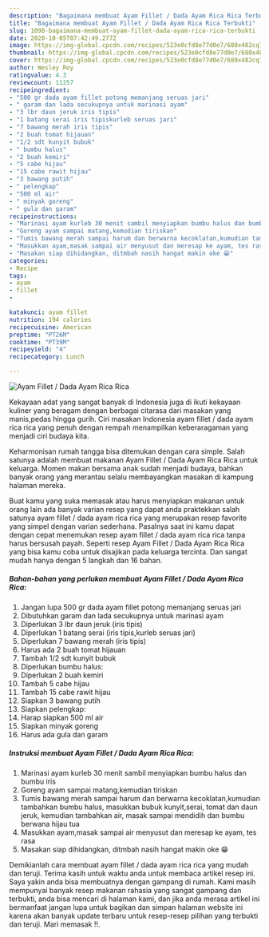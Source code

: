 ```yaml
---
description: "Bagaimana membuat Ayam Fillet / Dada Ayam Rica Rica Terbukti"
title: "Bagaimana membuat Ayam Fillet / Dada Ayam Rica Rica Terbukti"
slug: 1098-bagaimana-membuat-ayam-fillet-dada-ayam-rica-rica-terbukti
date: 2020-10-05T07:42:49.277Z
image: https://img-global.cpcdn.com/recipes/523e0cfd8e77d0e7/680x482cq70/ayam-fillet-dada-ayam-rica-rica-foto-resep-utama.jpg
thumbnail: https://img-global.cpcdn.com/recipes/523e0cfd8e77d0e7/680x482cq70/ayam-fillet-dada-ayam-rica-rica-foto-resep-utama.jpg
cover: https://img-global.cpcdn.com/recipes/523e0cfd8e77d0e7/680x482cq70/ayam-fillet-dada-ayam-rica-rica-foto-resep-utama.jpg
author: Wesley Roy
ratingvalue: 4.3
reviewcount: 11257
recipeingredient:
- "500 gr dada ayam fillet potong memanjang seruas jari"
- " garam dan lada secukupnya untuk marinasi ayam"
- "3 lbr daun jeruk iris tipis"
- "1 batang serai iris tipiskurleb seruas jari"
- "7 bawang merah iris tipis"
- "2 buah tomat hijauan"
- "1/2 sdt kunyit bubuk"
- " bumbu halus"
- "2 buah kemiri"
- "5 cabe hijau"
- "15 cabe rawit hijau"
- "3 bawang putih"
- " pelengkap"
- "500 ml air"
- " minyak goreng"
- " gula dan garam"
recipeinstructions:
- "Marinasi ayam kurleb 30 menit sambil menyiapkan bumbu halus dan bumbu iris"
- "Goreng ayam sampai matang,kemudian tiriskan"
- "Tumis bawang merah sampai harum dan berwarna kecoklatan,kumudian tambahkan bumbu halus, masukkan bubuk kunyit,serai, tomat dan daun jeruk, kemudian tambahkan air, masak sampai mendidih dan bumbu berwana hijau tua"
- "Masukkan ayam,masak sampai air menyusut dan meresap ke ayam, tes rasa"
- "Masakan siap dihidangkan, ditmbah nasih hangat makin oke 😁"
categories:
- Recipe
tags:
- ayam
- fillet
- 

katakunci: ayam fillet  
nutrition: 194 calories
recipecuisine: American
preptime: "PT26M"
cooktime: "PT39M"
recipeyield: "4"
recipecategory: Lunch

---
```



![Ayam Fillet / Dada Ayam Rica Rica](https://img-global.cpcdn.com/recipes/523e0cfd8e77d0e7/680x482cq70/ayam-fillet-dada-ayam-rica-rica-foto-resep-utama.jpg)

Kekayaan adat yang sangat banyak di Indonesia juga di ikuti kekayaan kuliner yang beragam dengan berbagai citarasa dari masakan yang manis,pedas hingga gurih. Ciri masakan Indonesia ayam fillet / dada ayam rica rica yang penuh dengan rempah menampilkan keberaragaman yang menjadi ciri budaya kita.




Keharmonisan rumah tangga bisa ditemukan dengan cara simple. Salah satunya adalah membuat makanan Ayam Fillet / Dada Ayam Rica Rica untuk keluarga. Momen makan bersama anak sudah menjadi budaya, bahkan banyak orang yang merantau selalu membayangkan masakan di kampung halaman mereka.

Buat kamu yang suka memasak atau harus menyiapkan makanan untuk orang lain ada banyak varian resep yang dapat anda praktekkan salah satunya ayam fillet / dada ayam rica rica yang merupakan resep favorite yang simpel dengan varian sederhana. Pasalnya saat ini kamu dapat dengan cepat menemukan resep ayam fillet / dada ayam rica rica tanpa harus bersusah payah.
Seperti resep Ayam Fillet / Dada Ayam Rica Rica yang bisa kamu coba untuk disajikan pada keluarga tercinta. Dan sangat mudah hanya dengan 5 langkah dan 16 bahan.


<!--inarticleads1-->

##### Bahan-bahan yang perlukan membuat Ayam Fillet / Dada Ayam Rica Rica:

1. Jangan lupa 500 gr dada ayam fillet potong memanjang seruas jari
1. Dibutuhkan  garam dan lada secukupnya untuk marinasi ayam
1. Diperlukan 3 lbr daun jeruk (iris tipis)
1. Diperlukan 1 batang serai (iris tipis,kurleb seruas jari)
1. Diperlukan 7 bawang merah (iris tipis)
1. Harus ada 2 buah tomat hijauan
1. Tambah 1/2 sdt kunyit bubuk
1. Diperlukan  bumbu halus:
1. Diperlukan 2 buah kemiri
1. Tambah 5 cabe hijau
1. Tambah 15 cabe rawit hijau
1. Siapkan 3 bawang putih
1. Siapkan  pelengkap:
1. Harap siapkan 500 ml air
1. Siapkan  minyak goreng
1. Harus ada  gula dan garam




<!--inarticleads2-->

##### Instruksi membuat  Ayam Fillet / Dada Ayam Rica Rica:

1. Marinasi ayam kurleb 30 menit sambil menyiapkan bumbu halus dan bumbu iris
1. Goreng ayam sampai matang,kemudian tiriskan
1. Tumis bawang merah sampai harum dan berwarna kecoklatan,kumudian tambahkan bumbu halus, masukkan bubuk kunyit,serai, tomat dan daun jeruk, kemudian tambahkan air, masak sampai mendidih dan bumbu berwana hijau tua
1. Masukkan ayam,masak sampai air menyusut dan meresap ke ayam, tes rasa
1. Masakan siap dihidangkan, ditmbah nasih hangat makin oke 😁




Demikianlah cara membuat ayam fillet / dada ayam rica rica yang mudah dan teruji. Terima kasih untuk waktu anda untuk membaca artikel resep ini. Saya yakin anda bisa membuatnya dengan gampang di rumah. Kami masih mempunyai banyak resep makanan rahasia yang sangat gampang dan terbukti, anda bisa mencari di halaman kami, dan jika anda merasa artikel ini bermanfaat jangan lupa untuk bagikan dan simpan halaman website ini karena akan banyak update terbaru untuk resep-resep pilihan yang terbukti dan teruji. Mari memasak !!. 
